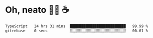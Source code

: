 # Oh, neato 🧑‍💻 ☕

<!--START_SECTION:waka-->

```txt
TypeScript   24 hrs 31 mins  █████████████████████████   99.99 %
gitrebase    0 secs          ░░░░░░░░░░░░░░░░░░░░░░░░░   00.01 %
```

<!--END_SECTION:waka-->
